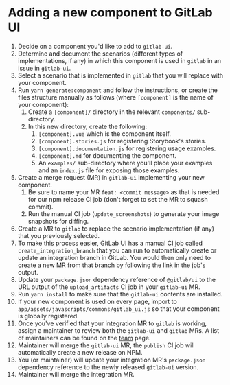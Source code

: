 # Adding a new component to GitLab UI

1. Decide on a component you'd like to add to `gitlab-ui`.
1. Determine and document the scenarios (different types of implementations, if any) in which this component is used in `gitlab` in an issue in `gitlab-ui`.
1. Select a scenario that is implemented in `gitlab` that you will replace with your component.
1. Run `yarn generate:component` and follow the instructions, or create the files structure manually as follows (where `[component]` is the name of your component):
    1. Create a `[component]/` directory in the relevant `components/` sub-directory.
    1. In this new directory, create the following:
        1. `[component].vue` which is the component itself.
        1. `[component].stories.js` for registering Storybook's stories.
        1. `[component].documentation.js` for registering usage examples.
        1. `[component].md` for documenting the component.
        1. An `examples/` sub-directory where you'll place your examples and an `index.js` file for exposing those examples.
1. Create a merge request (MR) in `gitlab-ui` implementing your new component.
    1. Be sure to name your MR `feat: <commit message>` as that is needed for our npm release CI job (don't forget to set the MR to squash commit).
    1. Run the manual CI job (`update_screenshots`) to generate your image snapshots for diffing.
1. Create a MR to `gitlab` to replace the scenario implementation (if any) that you previously selected.
  1. To make this process easier, GitLab UI has a manual CI job called `create_integration_branch` that you can run to automatically create or update an integration branch in GitLab. You would then only need to create a new MR from that branch by following the link in the job's output.
1. Update your `package.json` dependency reference of `@gitlab/ui` to the URL output of the `upload_artifacts` CI job in your `gitlab-ui` MR.
1. Run `yarn install` to make sure that the `gitlab-ui` contents are installed.
1. If your new component is used on every page, import to `app/assets/javascripts/commons/gitlab_ui.js` so that your component is globally registered.
1. Once you've verified that your integration MR to `gitlab` is working, assign a maintainer to review both the `gitlab-ui` and `gitlab` MRs. A list of maintainers can be found on the [team](https://about.gitlab.com/team/) page.
1. Maintainer will merge the `gitlab-ui` MR, the `publish` CI job will automatically create a new release on NPM.
1. You (or maintainer) will update your integration MR's `package.json` dependency reference to the newly released `gitlab-ui` version.
1. Maintainer will merge the integration MR.